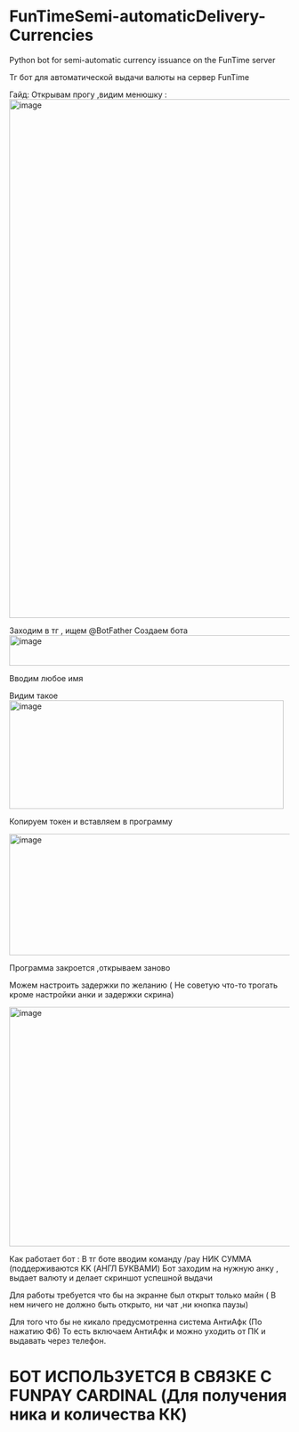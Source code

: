 # FunTimeSemi-automaticDelivery-Currencies
Python bot for semi-automatic currency issuance on the FunTime server

Тг бот для автоматической выдачи валюты на сервер FunTime

Гайд:
Открывам прогу ,видим менюшку :
<img width="1302" height="932" alt="image" src="https://github.com/user-attachments/assets/d12c2410-c05b-4ef8-8882-698bed6a30e0" />


Заходим в тг , ищем @BotFather 
Создаем бота <img width="515" height="55" alt="image" src="https://github.com/user-attachments/assets/efb072af-24e1-4b26-a8fe-51b42e4703e5" />

Вводим любое имя 

Видим такое
<img width="493" height="195" alt="image" src="https://github.com/user-attachments/assets/2ec8389f-36bf-4f79-8b31-68da7f1b31f2" />

Копируем токен и вставляем в программу 

<img width="506" height="218" alt="image" src="https://github.com/user-attachments/assets/a4b008c6-862a-4a02-95e6-71c26305cc53" />

Программа закроется ,открываем заново

Можем настроить задержки по желанию ( Не советую что-то трогать кроме настройки анки и задержки скрина)

<img width="636" height="430" alt="image" src="https://github.com/user-attachments/assets/4f3db865-9e59-4a08-8d9c-039747ebd7f8" />

Как работает бот :
В тг боте вводим команду /pay НИК СУММА (поддерживаются KK (АНГЛ БУКВАМИ) 
Бот заходим на нужную анку , выдает валюту и делает скриншот успешной выдачи

Для работы требуется что бы на экранне был открыт только майн ( В нем ничего не должно быть открыто, ни чат ,ни кнопка паузы)

Для того что бы не кикало предусмотренна система АнтиАфк (По нажатию Ф6) То есть включаем АнтиАфк и можно уходить от ПК и выдавать через телефон.


# БОТ ИСПОЛЬЗУЕТСЯ В СВЯЗКЕ С FUNPAY CARDINAL (Для получения ника и количества КК)
